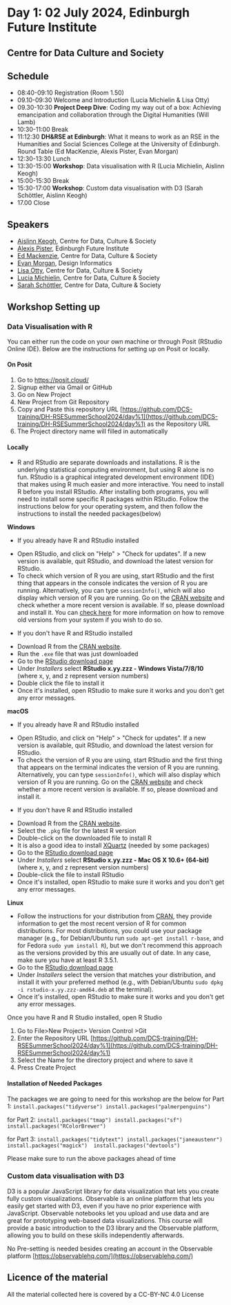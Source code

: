 # Day 1: 02 July 2024, Edinburgh Future Institute

## Centre for Data Culture and Society

## Schedule
- 08:40-09:10 Registration (Room 1.50)
- 09.10-09:30 Welcome and Introduction (Lucia Michielin & Lisa Otty)
- 09.30-10:30 **Project Deep Dive**: Coding my way out of a box: Achieving emancipation and collaboration through the Digital Humanities (Will Lamb)
- 10:30-11:00 Break
- 11:12:30 **DH&RSE at Edinburgh**: What it means to work as an RSE in the Humanities and Social Sciences College at the University of Edinburgh. Round Table (Ed MacKenzie, Alexis Pister, Evan Morgan)
- 12:30-13:30 Lunch
- 13:30-15:00 **Workshop**: Data visualisation with R (Lucia Michielin, Aislinn Keogh)
- 15:00-15:30 Break
- 15:30-17:00 **Workshop**: Custom data visualisation with D3 (Sarah Schöttler, Aislinn Keogh)
- 17.00 Close

## Speakers

- [Aislinn Keogh](https://aislinnkeogh.github.io/), Centre for Data, Culture & Society
- [Alexis Pister](https://efi.ed.ac.uk/people/alexis-pister/), Edinburgh Future Institute
- [Ed Mackenzie](https://efi.ed.ac.uk/people/ed-mackenzie/), Centre for Data, Culture & Society
- [Evan Morgan](https://www.designinformatics.org/person/evan-morgan/), Design Informatics
- [Lisa Otty](https://efi.ed.ac.uk/people/lisa-otty/), Centre for Data, Culture & Society
- [Lucia Michielin](https://efi.ed.ac.uk/people/lucia-michielin/), Centre for Data, Culture & Society
- [Sarah Schöttler](https://sarahschoettler.com/), Centre for Data, Culture & Society


## Workshop Setting up

### Data Visualisation with R
You can either run the code on your own machine or through Posit (RStudio Online IDE).
Below are the instructions for setting up on Posit or locally.

#### On Posit
1. Go to https://posit.cloud/
2. Signup either via Gmail or GitHub
3. Go on New Project
4. New Project from Git Repository
5. Copy and Paste this repository URL [https://github.com/DCS-training/DH-RSESummerSchool2024/day%1](https://github.com/DCS-training/DH-RSESummerSchool2024/day%1) as the Repository URL
6. The Project directory name will filled in automatically

#### Locally
* R and RStudio are separate downloads and installations. R is the underlying statistical computing environment, but using R alone is no fun. RStudio is a graphical integrated development environment (IDE) that makes
using R much easier and more interactive. You need to install R before you install RStudio. After installing both programs, you will need to install  some specific R packages within RStudio. Follow the instructions below for your operating system, and then follow the instructions to install the needed packages(below)

**Windows**
- If you already have R and RStudio installed
* Open RStudio, and click on "Help" > "Check for updates". If a new version is available, quit RStudio, and download the latest version for RStudio.
* To check which version of R you are using, start RStudio and the first thing that appears in the console indicates the version of R you are running. Alternatively, you can type `sessionInfo()`, which will also display which version of R you are running. Go on the [CRAN website](https://cran.r-project.org/bin/windows/base/) and check whether a more recent version is available. If so, please download and install it. You can [check here](https://cran.r-project.org/bin/windows/base/rw-FAQ.html#How-do-I-UNinstall-R_003f) for more information on how to remove old versions from your system if you wish to do so.
- If you don't have R and RStudio installed
* Download R from the [CRAN website](https://cran.r-project.org/bin/windows/base/release.htm).
* Run the `.exe` file that was just downloaded
* Go to the [RStudio download page](https://www.rstudio.com/products/rstudio/download/#download)
* Under *Installers* select **RStudio x.yy.zzz - Windows Vista/7/8/10** (where x, y, and z represent version numbers)
* Double click the file to install it
* Once it's installed, open RStudio to make sure it works and you don't get any error messages.

**macOS**
- If you already have R and RStudio installed
* Open RStudio, and click on "Help" > "Check for updates". If a new version is available, quit RStudio, and download the latest version for RStudio.
* To check the version of R you are using, start RStudio and the first thing that appears on the terminal indicates the version of R you are running. Alternatively, you can type `sessionInfo()`, which will also display which version of R you are running. Go on the [CRAN website](https://cran.r-project.org/bin/macosx/) and check whether a more recent version is available. If so, please download and install it.

- If you don't have R and RStudio installed
* Download R from the [CRAN website](https://cran.r-project.org/bin/macosx/).
* Select the `.pkg` file for the latest R version
* Double-click on the downloaded file to install R
* It is also a good idea to install [XQuartz](https://www.xquartz.org/) (needed by some packages)
* Go to the [RStudio download page](https://www.rstudio.com/products/rstudio/download/#download)
* Under *Installers* select **RStudio x.yy.zzz - Mac OS X 10.6+ (64-bit)** (where x, y, and z represent version numbers)
* Double-click the file to install RStudio
* Once it's installed, open RStudio to make sure it works and you don't get any error messages.

**Linux**
* Follow the instructions for your distribution from [CRAN](https://cloud.r-project.org/bin/linux), they provide information to get the most recent version of R for common distributions. For most distributions, you could use your package manager (e.g., for Debian/Ubuntu run `sudo apt-get install r-base`, and for Fedora `sudo yum install R`), but we don't recommend this approach as the versions provided by this are usually out of date. In any case, make sure you have at least R 3.5.1.
* Go to the [RStudio download page](https://www.rstudio.com/products/rstudio/download/#download)
* Under *Installers* select the version that matches your distribution, and install it with your preferred method (e.g., with Debian/Ubuntu `sudo dpkg -i rstudio-x.yy.zzz-amd64.deb` at the terminal).
* Once it's installed, open RStudio to make sure it works and you don't get any
   error messages.



Once you have R and R Studio installed, open R Studio 
1.  Go to File>New Project> Version Control >Git
2.  Enter the Repository URL [https://github.com/DCS-training/DH-RSESummerSchool2024/day%1](https://github.com/DCS-training/DH-RSESummerSchool2024/day%1)
3.  Select the Name for the directory project and where to save it
4.  Press Create Project 


#### Installation of Needed Packages 
The packages we are going to need for this workshop are the below
for Part 1: 
`install.packages("tidyverse")
install.packages("palmerpenguins")`

for Part 2:
`install.packages("tmap")
install.packages("sf")
install.packages("RColorBrewer")`

for Part 3:
`install.packages("tidytext")
install.packages("janeaustenr")
install.packages("magick") 
install.packages("devtools")` 

Please make sure to run the above packages ahead of time 

### Custom data visualisation with D3

D3 is a popular JavaScript library for data visualization that lets you create fully custom visualizations. Observable is an online platform that lets you easily get started with D3, even if you have no prior experience with JavaScript. Observable notebooks let you upload and use data and are great for prototyping web-based data visualizations. This course will provide a basic introduction to the D3 library and the Observable platform, allowing you to build on these skills independently afterwards.

No Pre-setting is needed besides creating an account in the Observable platform [https://observablehq.com/](https://observablehq.com/)  




## Licence of the material
All the material collected here is covered by a CC-BY-NC 4.0 License
